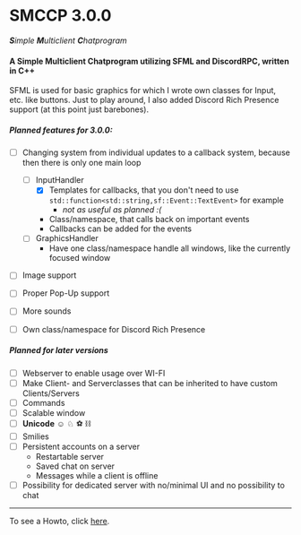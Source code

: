 # **SMCCP** 3.0.0

***S**imple **M**ulticlient **C**hatprogram*



#### A Simple Multiclient Chatprogram utilizing SFML and DiscordRPC, written in C++

SFML is used for basic graphics for which I wrote own classes for Input, etc. like buttons. Just to play around, I also added Discord Rich Presence support (at this point just barebones).



##### Planned features for 3.0.0:

- [ ] Changing system from individual updates to a callback system, because then there is only one main loop
  - [ ] InputHandler
    - [x] Templates for callbacks, that you don't need to use ```std::function<std::string,sf::Event::TextEvent>``` for example
    	- *not as useful as planned :(*
    - Class/namespace, that calls back on important events
    - Callbacks can be added for the events
  - [ ] GraphicsHandler
    - Have one class/namespace handle all windows, like the currently focused window 
- [ ] Image support
- [ ] Proper Pop-Up support
- [ ] More sounds
- [ ] Own class/namespace for Discord Rich Presence 



##### Planned for later versions

- [ ] Webserver to enable usage over WI-FI
- [ ] Make Client- and Serverclasses that can be inherited to have custom Clients/Servers
- [ ] Commands
- [ ] Scalable window
- [ ] **Unicode** ☺ ♘ ⚽ ⛓ 
- [ ] Smilies
- [ ] Persistent accounts on a server
  - Restartable server
  - Saved chat on server
  - Messages while a client is offline
- [ ] Possibility for dedicated server with no/minimal UI and no possibility to chat

------------------------------------------

To see a Howto, click [here](HOWTO.md).